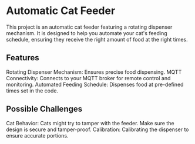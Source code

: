 # Automatic Cat Feeder
This project is an automatic cat feeder featuring a rotating dispenser mechanism. It is designed to help you automate your cat's feeding schedule, ensuring they receive the right amount of food at the right times.

## Features
Rotating Dispenser Mechanism: Ensures precise food dispensing.
MQTT Connectivity: Connects to your MQTT broker for remote control and monitoring.
Automated Feeding Schedule: Dispenses food at pre-defined times set in the code.

## Possible Challenges 
Cat Behavior: Cats might try to tamper with the feeder. Make sure the design is secure and tamper-proof.
Calibration: Calibrating the dispenser to ensure accurate portions. 
